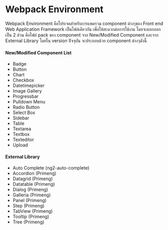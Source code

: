 # Webpack Environment

Webpack Environment คือโปรเจคสำหรับการแพครวม component ต่างๆของ Front end Web Application Framework เป็นไฟล์เดียวกัน เพื่อให้สะดวกต่อการใช้งาน โดยจะแยกออกเป็น 2 ส่วน คือไฟล์ pack ของ component จาก New/Modified Component และจาก External Library โดยใน version ปัจจุบัน จะประกอบด้วย component ต่างๆดังนี้

#### New/Modified Component List
- Badge
- Button
- Chart
- Checkbox
- Datetimepicker
- Image Gallery
- Progressbar 
- Pulldown Menu
- Radio Button
- Select Box
- Sidebar
- Table
- Textarea
- Textbox
- Texteditor
- Upload

#### External Library
- Auto Complete (ng2-auto-complete)
- Accordion (Primeng)
- Datagrid (Primeng)
- Datatable (Primeng)
- Dialog (Primeng)
- Galleria (Primeng)
- Panel (Primeng)
- Step (Primeng)
- TabView (Primeng)
- Tooltip (Primeng)
- Tree (Primeng)